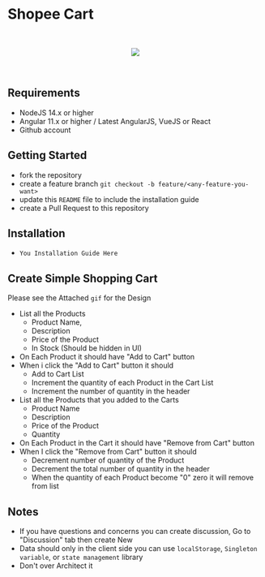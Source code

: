 # Shopee Cart


<br>
<p align="center">
 <img src="https://i.imgur.com/OESQ8sq.gif"></img>
</p>

<br>

## Requirements
* NodeJS 14.x or higher
* Angular 11.x or higher / Latest AngularJS, VueJS or React
* Github account

## Getting Started
* fork the repository
* create a feature branch `git checkout -b feature/<any-feature-you-want>`
* update this `README` file to include the installation guide
* create a Pull Request to this repository

## Installation
* `You Installation Guide Here`

## Create Simple Shopping Cart 
Please see the Attached `gif` for the Design
* List all the Products 
  * Product Name, 
  * Description 
  * Price of the Product
  * In Stock (Should be hidden in UI)
* On Each Product it should have "Add to Cart" button
* When i click the "Add to Cart" button it should
  * Add to Cart List
  * Increment the quantity of each Product in the Cart List
  * Increment the number of quantity in the header 
* List all the Products that you added to the Carts 
  * Product Name
  * Description
  * Price of the Product
  * Quantity
* On Each Product in the Cart it should have "Remove from Cart" button
* When I click the "Remove from Cart" button it should 
  * Decrement number of quantity of the Product
  * Decrement the total number of quantity in the header
  * When the quantity of each Product become "0" zero it will remove from list


## Notes
* If you have questions and concerns you can create discussion, Go to "Discussion" tab then create New
* Data should only in the client side you can use `localStorage`, `Singleton variable`, or `state management` library
* Don't over Architect it

